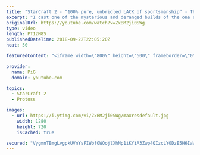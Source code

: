 ```yaml
---
title: "StarCraft 2 - “100% pure, unbridled LACK of sportsmanship” - The Florencio Files #24"
excerpt: "I cast one of the mysterious and deranged builds of the one and only Florencio, the dude that invented the proxy nexus recall rush -- Watch live at https://www.twitch.tv/x5_pig"
originalUrl: https://youtube.com/watch?v=ZxBM2ji0SWg
type: video
length: PT12M8S
publishedDateTime: 2018-09-22T22:05:20Z
heat: 50

featuredContent: "<iframe width=\"800\" height=\"500\" frameborder=\"0\" src=\"https://www.youtube.com/embed/ZxBM2ji0SWg\" allow=\"accelerometer; autoplay; encrypted-media; gyroscope; picture-in-picture\" allowfullscreen></iframe>"

provider:
  name: PiG
  domain: youtube.com

topics:
  - StarCraft 2
  - Protoss

images:
  - url: https://i.ytimg.com/vi/ZxBM2ji0SWg/maxresdefault.jpg
    width: 1280
    height: 720
    isCached: true

secured: "VygmnTBmgLvgpkUVnYsFIWbfOWQojlXhNp1iKYiA3Zwp4QIzcLYODzE5H6IaWoROLnTR7KDG5ySloXfeH/ROfegnNRaYbOsyAk2gAs3bCgc+eiDdBeeWzUAXpGZP4v7z5mYW4QHZwAvb0bsa0SSDrQdoGwWKlUQQUZ7R/YDPg80b1qrNNpZnFWuX17w6q6NyLC3xetN9VR8j/5C87d044+HVW72YXnr5llnDXaAFXigWCeuiFRHWObO6+JujJEe0F+kaDUZW986ib4Gwu7m/Yc1S3jz6UkzL9zcLHX1ieIg2TEIU37Ktt4vOiYiG5/wPCeIKkY4rXaZE2wmlkHGhDooWSiyQRq9Ma9hw04ZQUtBE/YoQvrxnuN1McsAE/ho04L+qdmcjJ2wDORP6Uu5Q3itwynKB0wIWqZ7A/cFKBbs=;NRmWkP1qkC9/mivEHmUYyg=="
---
```


